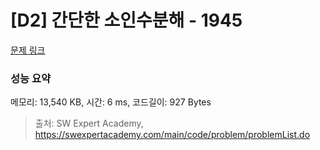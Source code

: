 # [D2] 간단한 소인수분해 - 1945 

[문제 링크](https://swexpertacademy.com/main/code/problem/problemDetail.do?contestProbId=AV5Pl0Q6ANQDFAUq) 

### 성능 요약

메모리: 13,540 KB, 시간: 6 ms, 코드길이: 927 Bytes



> 출처: SW Expert Academy, https://swexpertacademy.com/main/code/problem/problemList.do